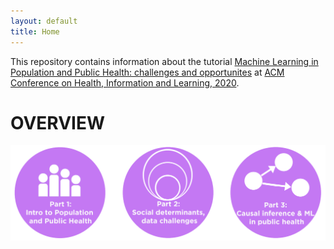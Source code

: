```yaml
---
layout: default
title: Home
---
```


This repository contains information about the tutorial [Machine Learning in Population and Public Health: challenges and opportunites](https://www.chilconference.org/workshop_b.html) at [ACM Conference on Health, Information and Learning, 2020](https://www.chilconference.org/index.html). 

# OVERVIEW
![tutorial_overview](./Figures/chil_tutorial_overview123.png) 





